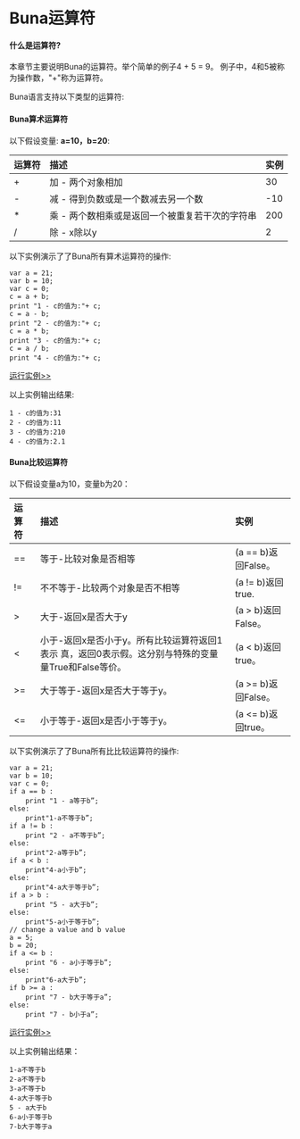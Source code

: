 # Buna运算符

#### 什么是运算符?

本章节主要说明Buna的运算符。举个简单的例⼦4 + 5 = 9。 例子中，4和5被称为操作数，"+"称为运算符。

Buna语⾔支持以下类型的运算符:

#### Buna算术运算符

以下假设变量:  **a=10，b=20**:

| 运算符 | 描述 | 实例 |
| :--- | :--- | :--- |
| + | 加 - 两个对象相加 | 30 |
| - | 减 - 得到负数或是一个数减去另一个数 | -10 |
| \* | 乘 - 两个数相乘或是返回一个被重复若⼲次的字符串 | 200 |
| / | 除 - x除以y | 2 |

以下实例演示了了Buna所有算术运算符的操作:

```
var a = 21;
var b = 10;
var c = 0;
c = a + b;
print "1 - c的值为:"+ c;
c = a - b;
print "2 - c的值为:"+ c;
c = a * b;
print "3 - c的值为:"+ c;
c = a / b;
print "4 - c的值为:"+ c;
```
<!-- 本地 -->
[运行实例>>](http://127.0.0.1:4000/run.html?model=Buna4_1)
<!-- 测试 -->
<!-- [运行实例>>](http://10.0.248.222:86/run.html) -->
<!-- 生产 -->
<!-- [运行实例>>](http://buna.bacx.io/run.html) -->


以上实例输出结果:

```
1 - c的值为:31
2 - c的值为:11
3 - c的值为:210
4 - c的值为:2.1
```

#### Buna⽐较运算符

以下假设变量a为10，变量b为20：

| 运算符 | 描述 | 实例 |
| :--- | :--- | :--- |
| == | 等于-比较对象是否相等 | \(a == b\)返回False。 |
| != | 不不等于-比较两个对象是否不相等 | \(a != b\)返回true. |
| &gt; | 大于-返回x是否⼤于y | \(a &gt; b\)返回False。 |
| &lt; | 小于-返回x是否小于y。所有比较运算符返回1表示 真，返回0表示假。这分别与特殊的变量量True和False等价。 | \(a &lt; b\)返回true。 |
| &gt;= | ⼤于等于-返回x是否⼤于等于y。 | \(a &gt;= b\)返回False。 |
| &lt;= | ⼩于等于-返回x是否⼩于等于y。 | \(a &lt;= b\)返回true。 |

以下实例演示了了Buna所有⽐比较运算符的操作:

```
var a = 21;
var b = 10;
var c = 0;
if a == b :
    print "1 - a等于b”; 
else:
    print"1-a不等于b”; 
if a != b :
    print "2 - a不等于b”; 
else:
    print"2-a等于b”; 
if a < b :
    print"4-a⼩于b”; 
else:
    print"4-a⼤于等于b”; 
if a > b :
    print "5 - a⼤于b”; 
else:
    print"5-a⼩于等于b”; 
// change a value and b value 
a = 5;
b = 20;
if a <= b :
    print "6 - a⼩于等于b”; 
else:
    print"6-a⼤于b”; 
if b >= a :
    print "7 - b⼤于等于a”; 
else:
    print "7 - b⼩于a”;
```

<!-- 本地 -->
[运行实例>>](http://127.0.0.1:4000/run.html?model=Buna4_2)
<!-- 测试 -->
<!-- [运行实例>>](http://10.0.248.222:86/run.html) -->
<!-- 生产 -->
<!-- [运行实例>>](http://buna.bacx.io/run.html) -->

以上实例输出结果：

```
1-a不等于b 
2-a不等于b 
3-a不等于b 
4-a⼤于等于b 
5 - a大于b 
6-a⼩于等于b 
7-b⼤于等于a
```



